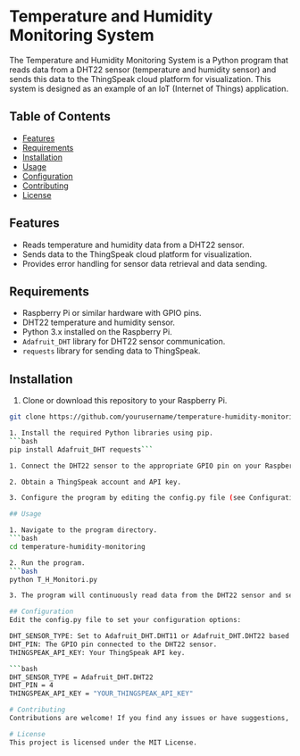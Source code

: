 # Temperature and Humidity Monitoring System

The Temperature and Humidity Monitoring System is a Python program that reads data from a DHT22 sensor (temperature and humidity sensor) and sends this data to the ThingSpeak cloud platform for visualization. This system is designed as an example of an IoT (Internet of Things) application.

## Table of Contents

- [Features](#features)
- [Requirements](#requirements)
- [Installation](#installation)
- [Usage](#usage)
- [Configuration](#configuration)
- [Contributing](#contributing)
- [License](#license)

## Features

- Reads temperature and humidity data from a DHT22 sensor.
- Sends data to the ThingSpeak cloud platform for visualization.
- Provides error handling for sensor data retrieval and data sending.

## Requirements

- Raspberry Pi or similar hardware with GPIO pins.
- DHT22 temperature and humidity sensor.
- Python 3.x installed on the Raspberry Pi.
- `Adafruit_DHT` library for DHT22 sensor communication.
- `requests` library for sending data to ThingSpeak.

## Installation

1. Clone or download this repository to your Raspberry Pi.

```bash
git clone https://github.com/yourusername/temperature-humidity-monitoring.git```

1. Install the required Python libraries using pip.
```bash
pip install Adafruit_DHT requests```

1. Connect the DHT22 sensor to the appropriate GPIO pin on your Raspberry Pi.

2. Obtain a ThingSpeak account and API key.

3. Configure the program by editing the config.py file (see Configuration).

## Usage

1. Navigate to the program directory.
```bash
cd temperature-humidity-monitoring

2. Run the program.
```bash
python T_H_Monitori.py

3. The program will continuously read data from the DHT22 sensor and send it to ThingSpeak for visualization.

## Configuration
Edit the config.py file to set your configuration options:

DHT_SENSOR_TYPE: Set to Adafruit_DHT.DHT11 or Adafruit_DHT.DHT22 based on your sensor type.
DHT_PIN: The GPIO pin connected to the DHT22 sensor.
THINGSPEAK_API_KEY: Your ThingSpeak API key.

```bash
DHT_SENSOR_TYPE = Adafruit_DHT.DHT22
DHT_PIN = 4
THINGSPEAK_API_KEY = "YOUR_THINGSPEAK_API_KEY"

# Contributing
Contributions are welcome! If you find any issues or have suggestions, feel free to create an issue or a pull request in this repository.

# License
This project is licensed under the MIT License.
